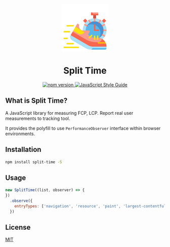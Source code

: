 <div align="center">
  <img src="./logo/logo.png" width="150" />
  <h1>
    Split Time
  </h1>
  <p align="center">
    <a href="https://www.npmjs.com/package/split-time">
      <img src="https://badge.fury.io/js/split-time.svg" alt="npm version" />
    </a>
    <a href="https://standardjs.com">
      <img src="https://img.shields.io/badge/code_style-standard-brightgreen.svg" alt="JavaScript Style Guide" />
    </a>
  </p>
</div>

## What is Split Time?

A JavaScript library for measuring FCP, LCP. Report real user measurements to tracking tool.

It provides the polyfill to use `PerformanceObserver` interface within browser environments.

## Installation

```bash
npm install split-time -S
```

## Usage

```js
new SplitTime((list, observer) => {
})
  .observe({
    entryTypes: ['navigation', 'resource', 'paint', 'largest-contentful-paint']
  })
```

## License

[MIT](LICENSE)
